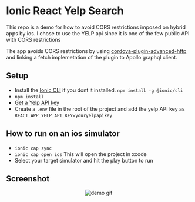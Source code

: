 # Ionic React Yelp Search

This repo is a demo for how to avoid CORS restrictions imposed on hybrid apps by ios. I chose to use the YELP api since it is one of the few public API with CORS restrictions

The app avoids CORS restrictions by using [cordova-plugin-advanced-http](https://github.com/silkimen/cordova-plugin-advanced-http) and linking a fetch implemetation of the plugin to Apollo graphql client.

## Setup

- Install the [Ionic CLI](https://ionicframework.com/docs/cli) if you dont it installed. `npm install -g @ionic/cli`
- `npm install`
- [Get a Yelp API key](https://www.yelp.com/developers/documentation/v3/authentication)
- Create a `.env` file in the root of the project and add the yelp API key as `REACT_APP_YELP_API_KEY=youryelpapikey`

## How to run on an ios simulator

- `ionic cap sync`
- `ionic cap open ios` This will open the project in xcode
- Select your target simulator and hit the play button to run

## Screenshot

<p align="center">
  <img  src="demogif.gif" alt="demo gif">
</p>
